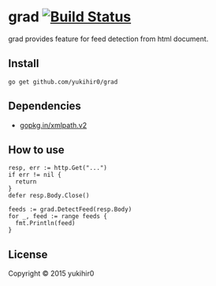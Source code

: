 # grad [![Build Status](https://travis-ci.org/yukihir0/grad.svg?branch=master)](https://travis-ci.org/yukihir0/grad)

grad provides feature for feed detection from html document.

## Install

```
go get github.com/yukihir0/grad
```

## Dependencies

- [gopkg.in/xmlpath.v2](https://github.com/go-xmlpath/xmlpath/tree/v2)

## How to use

```
resp, err := http.Get("...")
if err != nil {
  return
}
defer resp.Body.Close()

feeds := grad.DetectFeed(resp.Body)
for _, feed := range feeds {
  fmt.Println(feed)
}
```

## License

Copyright &copy; 2015 yukihir0
